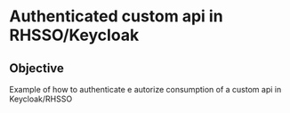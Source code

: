 # **Authenticated custom api in RHSSO/Keycloak**

## Objective
Example of how to authenticate e autorize consumption of a custom api in Keycloak/RHSSO

